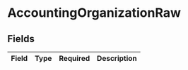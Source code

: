 # AccountingOrganizationRaw


## Fields

| Field       | Type        | Required    | Description |
| ----------- | ----------- | ----------- | ----------- |